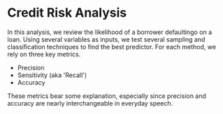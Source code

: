 # Credit Risk Analysis

In this analysis, we review the likelihood of a borrower defaultingo on a loan. Using several variables as inputs, we test several sampling and classification techniques to find the best predictor. For each method, we rely on three key metrics. 

* Precision
* Sensitivity (aka 'Recall')
* Accuracy

These metrics bear some explanation, especially since precision and accuracy are nearly interchangeable in everyday speech. 
